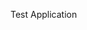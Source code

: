 Test Application

<!--[ScreenShot]()

Fast, responsive location based forum application.
Combines a quick & reliable Go web server with React/Flux client.

###[See Example](http://54.69.153.183:8080/)

##Features
* Threads / Comments
* Search
* Upvotes & Downvotes
* Direct / Global Chat System using WebSockets
* Signup / Login
* User Authentication
* User Profiles
* Friends
* Geolocation

##To Develop:

1. Go to /server in terminal.
2. Start mySQL server by typing 'mysql.server start'
3. Set up schema by typing 'mysql -u root < schema.sql'
4. Start the server by running the below command (include more server files as they're added).

  go run auth.go forum_threads.go chatter.go chat_events.go outbound.go chat_room.go server.go thread_posts.go users.go friends.go friend_hub.go friend_conn.go search.go

5. Go to /pub folder
6. npm install
7. Run 'gulp'
8. Edit the files in /app folder.


##To Deploy:

1. In the /pub, run 'gulp deploy'.
2. Dist files will be built in /dist


##To Test:

1. In /pub, run 'gulp test'.
2. Spec files are inside /specs.
-->